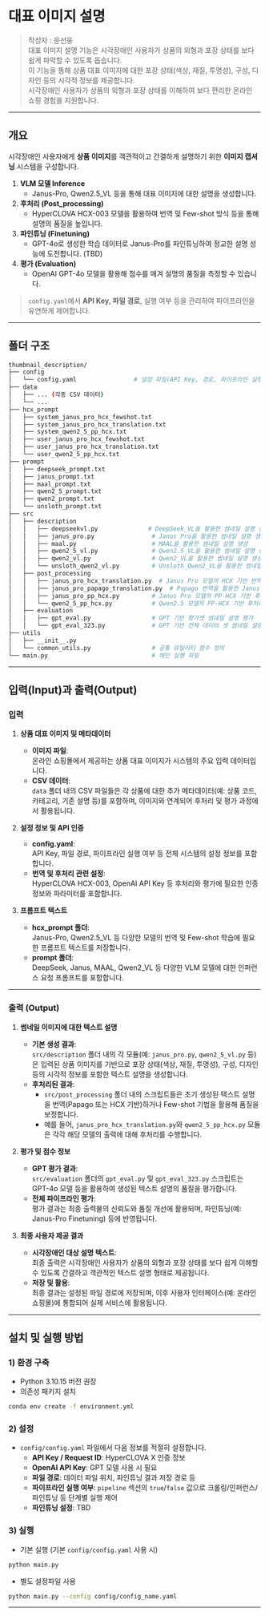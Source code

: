# 대표 이미지 설명

> 작성자 : 윤선웅  
> 대표 이미지 설명 기능은 시각장애인 사용자가 상품의 외형과 포장 상태를 보다 쉽게 파악할 수 있도록 돕습니다.  
> 이 기능을 통해 상품 대표 이미지에 대한 포장 상태(색상, 재질, 투명성), 구성, 디자인 등의 시각적 정보를 제공합니다.  
> 시각장애인 사용자가 상품의 외형과 포장 상태를 이해하여 보다 편리한 온라인 쇼핑 경험을 지원합니다.

---

## 개요

시각장애인 사용자에게 **상품 이미지**를 객관적이고 간결하게 설명하기 위한 **이미지 캡셔닝** 시스템을 구성합니다.

1. **VLM 모델 Inference**  
   - Janus-Pro, Qwen2.5_VL 등을 통해 대표 이미지에 대한 설명을 생성합니다.
2. **후처리 (Post_processing)**  
   - HyperCLOVA HCX-003 모델을 활용하여 번역 및 Few-shot 방식 등을 통해 설명의 품질을 높입니다.
3. **파인튜닝 (Finetuning)**  
   - GPT-4o로 생성한 학습 데이터로 Janus-Pro를 파인튜닝하여 정교한 설명 성능에 도전합니다. (TBD)
4. **평가 (Evaluation)**  
   - OpenAI GPT-4o 모델을 활용해 점수를 매겨 설명의 품질을 측정할 수 있습니다.

> `config.yaml`에서 **API Key, 파일 경로**, 실행 여부 등을 관리하여 파이프라인을 유연하게 제어합니다.

---

## 폴더 구조

```bash
thumbnail_description/
├── config
│   └── config.yaml                # 설정 파일(API Key, 경로, 파이프라인 실행 여부)
├── data
│   ├── ... (각종 CSV 데이터)
│   └── ...
├── hcx_prompt
│   ├── system_janus_pro_hcx_fewshot.txt
│   ├── system_janus_pro_hcx_translation.txt
│   ├── system_qwen2_5_pp_hcx.txt
│   ├── user_janus_pro_hcx_fewshot.txt
│   ├── user_janus_pro_hcx_translation.txt
│   └── user_qwen2_5_pp_hcx.txt
├── prompt
│   ├── deepseek_prompt.txt
│   ├── janus_prompt.txt
│   ├── maal_prompt.txt
│   ├── qwen2_5_prompt.txt
│   ├── qwen2_prompt.txt
│   └── unsloth_prompt.txt
├── src
│   ├── description
│   │   ├── deepseekvl.py              # DeepSeek_VL을 활용한 썸네일 설명 생성
│   │   ├── janus_pro.py                # Janus Pro을 활용한 썸네일 설명 생성
│   │   ├── maal.py                     # MAAL을 활용한 썸네일 설명 생성
│   │   ├── qwen2_5_vl.py               # Qwen2.5_VL을 활용한 썸네일 설명 생성
│   │   ├── qwen2_vl.py                 # Qwen2_VL을 활용한 썸네일 설명 생성
│   │   └── unsloth_qwen2_vl.py         # Unsloth_Qwen2_VL을 활용한 썸네일 설명 생성
│   ├── post_processing                 
│   │   ├── janus_pro_hcx_translation.py  # Janus Pro 모델의 HCX 기반 번역 후처리
│   │   ├── janus_pro_papago_translation.py  # Papago 번역을 활용한 Janus Pro 후처리
│   │   ├── janus_pro_pp_hcx.py         # Janus Pro 모델의 PP-HCX 기반 후처리
│   │   └── qwen2_5_pp_hcx.py           # Qwen2.5 모델의 PP-HCX 기반 후처리
│   ├── evaluation                      
│   │   ├── gpt_eval.py                 # GPT 기반 평가셋 썸네일 설명 평가
│   │   └── gpt_eval_323.py             # GPT 기반 전체 데이터 셋 썸네일 설명 평가
├── utils
│   ├── __init__.py
│   └── common_utils.py                 # 공통 유틸리티 함수 정의
└── main.py                             # 메인 실행 파일
```
---

## 입력(Input)과 출력(Output)

### 입력

1. **상품 대표 이미지 및 메타데이터**
   - **이미지 파일**:  
     온라인 쇼핑몰에서 제공하는 상품 대표 이미지가 시스템의 주요 입력 데이터입니다.
   - **CSV 데이터**:  
     `data` 폴더 내의 CSV 파일들은 각 상품에 대한 추가 메타데이터(예: 상품 코드, 카테고리, 기존 설명 등)를 포함하며, 이미지와 연계되어 후처리 및 평가 과정에서 활용됩니다.

2. **설정 정보 및 API 인증**
   - **config.yaml**:  
     API Key, 파일 경로, 파이프라인 실행 여부 등 전체 시스템의 설정 정보를 포함합니다.
   - **번역 및 후처리 관련 설정**:  
     HyperCLOVA HCX-003, OpenAI API Key 등 후처리와 평가에 필요한 인증 정보와 파라미터를 포함합니다.

3. **프롬프트 텍스트**
   - **hcx_prompt 폴더**:  
     Janus-Pro, Qwen2.5_VL 등 다양한 모델의 번역 및 Few-shot 학습에 필요한 프롬프트 텍스트를 저장합니다.
   - **prompt 폴더**:  
     DeepSeek, Janus, MAAL, Qwen2_VL 등 다양한 VLM 모델에 대한 인퍼런스 요청 프롬프트를 포함합니다.

---

### 출력 (Output)

1. **썸네일 이미지에 대한 텍스트 설명**
   - **기본 생성 결과**:  
     `src/description` 폴더 내의 각 모듈(예: `janus_pro.py`, `qwen2_5_vl.py` 등)은 입력된 상품 이미지를 기반으로 포장 상태(색상, 재질, 투명성), 구성, 디자인 등의 시각적 정보를 포함한 텍스트 설명을 생성합니다.
   - **후처리된 결과**:  
     - `src/post_processing` 폴더 내의 스크립트들은 초기 생성된 텍스트 설명을 번역(Papago 또는 HCX 기반)하거나 Few-shot 기법을 활용해 품질을 보정합니다.
     - 예를 들어, `janus_pro_hcx_translation.py`와 `qwen2_5_pp_hcx.py` 모듈은 각각 해당 모델의 출력에 대해 후처리를 수행합니다.

2. **평가 및 점수 정보**
   - **GPT 평가 결과**:  
     `src/evaluation` 폴더의 `gpt_eval.py` 및 `gpt_eval_323.py` 스크립트는 GPT-4o 모델 등을 활용하여 생성된 텍스트 설명의 품질을 평가합니다.
   - **전체 파이프라인 평가**:  
     평가 결과는 최종 출력물의 신뢰도와 품질 개선에 활용되며, 파인튜닝(예: Janus-Pro Finetuning) 등에 반영됩니다.

3. **최종 사용자 제공 결과**
   - **시각장애인 대상 설명 텍스트**:  
     최종 출력은 시각장애인 사용자가 상품의 외형과 포장 상태를 보다 쉽게 이해할 수 있도록 간결하고 객관적인 텍스트 설명 형태로 제공됩니다.
   - **저장 및 활용**:  
     최종 결과는 설정된 파일 경로에 저장되며, 이후 사용자 인터페이스(예: 온라인 쇼핑몰)에 통합되어 실제 서비스에 활용됩니다.

---
## 설치 및 실행 방법
### 1) 환경 구축
- Python 3.10.15 버전 권장
- 의존성 패키지 설치
```bash
conda env create -f environment.yml
```

### 2) 설정
- `config/config.yaml` 파일에서 다음 정보를 적절히 설정합니다.
    - **API Key / Request ID**: HyperCLOVA X 인증 정보
    - **OpenAI API Key**: GPT 모델 사용 시 필요
    - **파일 경로**: 데이터 파일 위치, 파인튜닝 결과 저장 경로 등
    - **파이프라인 실행 여부**: `pipeline` 섹션의 `true`/`false` 값으로 크롤링/인퍼런스/파인튜닝 등 단계별 실행 제어
    - **파인튜닝 설정**: TBD

### 3) 실행
- 기본 실행 (기본 `config/config.yaml` 사용 시)
```bash
python main.py
```
- 별도 설정파일 사용
```bash
python main.py --config config/config_name.yaml
```
---